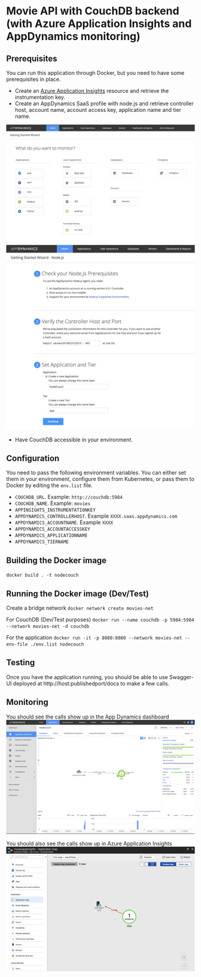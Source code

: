 # Movie API with CouchDB backend (with Azure Application Insights and AppDynamics monitoring)

## Prerequisites 
You can run this application through Docker, but you need to have some prerequisites in place.

- Create an [Azure Application Insights](https://docs.microsoft.com/en-us/azure/application-insights/app-insights-nodejs) resource and retrieve the instrumentation key.
- Create an AppDynamics SaaS profile with node.js and retrieve controller host, account name, account access key, application name and tier name.

![App Dynamics setup](docs/appdynamics-1.png)
![App Dynamics setup](docs/appdynamics-2.png)

- Have CouchDB accessible in your environment.

## Configuration
You need to pass the following environment variables. You can either set them in your environment, configure them from Kubernetes, or pass them to Docker by editing the `env.list` file.

- `COUCHDB_URL`. Example: `http://couchdb:5984`
- `COUCHDB_NAME`. Example: `movies`
- `APPINSIGHTS_INSTRUMENTATIONKEY`
- `APPDYNAMICS_CONTROLLERHOST`. Example `XXXX.saas.appdynamics.com`
- `APPDYNAMICS_ACCOUNTNAME`. Example `XXXX`
- `APPDYNAMICS_ACCOUNTACCESSKEY`
- `APPDYNAMICS_APPLICATIONNAME`
- `APPDYNAMICS_TIERNAME`

## Building the Docker image
`docker build . -t nodecouch`

## Running the Docker image (Dev/Test)
Create a bridge network
`docker network create movies-net`

For CouchDB (Dev/Test purposes)
`docker run --name couchdb -p 5984:5984 --network movies-net -d couchdb`

For the application
`docker run -it -p 8080:8080 --network movies-net --env-file ./env.list nodecouch`

## Testing
Once you have the application running, you should be able to use Swagger-UI deployed at http://host:publishedport/docs to make a few calls.
## Monitoring

You should see the calls show up in the App Dynamics dashboard
![App Dynamics dashboard](docs/appdynamics-3.png)

You should also see the calls show up in Azure Application Insights
![Application Insights dashboard](docs/appinsights.png)
